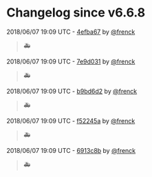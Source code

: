 # Changelog since v6.6.8

2018/06/07 19:09 UTC - [4efba67](https://github.com/frenck/addon-example/commit/4efba67d234872a8257c997a01ff3bdb52a78767) by [@frenck](https://github.com/frenck)
> :ambulance: 

2018/06/07 19:09 UTC - [7e9d031](https://github.com/frenck/addon-example/commit/7e9d0314dc79c88fbef396cf9dba09545a176139) by [@frenck](https://github.com/frenck)
> :ambulance: 

2018/06/07 19:09 UTC - [b9bd6d2](https://github.com/frenck/addon-example/commit/b9bd6d2121c25997ffcc114470d8311f35d3174d) by [@frenck](https://github.com/frenck)
> :ambulance: 

2018/06/07 19:09 UTC - [f52245a](https://github.com/frenck/addon-example/commit/f52245aa25c29fbe4957509298522ce63a48f1ea) by [@frenck](https://github.com/frenck)
> :ambulance: 

2018/06/07 19:09 UTC - [6913c8b](https://github.com/frenck/addon-example/commit/6913c8b04963e1500765ed86717e37712a952993) by [@frenck](https://github.com/frenck)
> :ambulance: 

